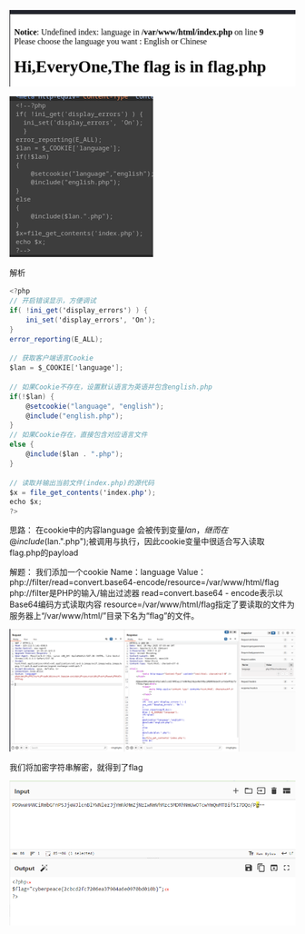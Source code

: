 ![输入图片说明](image/5c2b54b648f14ab2a226af1c86ab5aa0.png)

![输入图片说明](image/a75180eeb12347678155fc4f729ffd5f.png)

解析

```csharp
<?php
// 开启错误显示，方便调试
if( !ini_get('display_errors') ) {
    ini_set('display_errors', 'On');
}
error_reporting(E_ALL);

// 获取客户端语言Cookie
$lan = $_COOKIE['language'];

// 如果Cookie不存在，设置默认语言为英语并包含english.php
if(!$lan) {
    @setcookie("language", "english");
    @include("english.php");
}
// 如果Cookie存在，直接包含对应语言文件
else {
    @include($lan . ".php");
}

// 读取并输出当前文件(index.php)的源代码
$x = file_get_contents('index.php');
echo $x;
?>
```

思路：
在cookie中的内容language 会被传到变量$lan，继而在@include($lan.".php");被调用与执行，因此cookie变量中很适合写入读取flag.php的payload

解题：
我们添加一个cookie
Name：language
Value：php://filter/read=convert.base64-encode/resource=/var/www/html/flag
php://filter是PHP的输入/输出过滤器
read=convert.base64 - encode表示以Base64编码方式读取内容
resource=/var/www/html/flag指定了要读取的文件为服务器上“/var/www/html/”目录下名为“flag”的文件。

![输入图片说明](image/24a868477e514481a793796c698d1f9e.png)

我们将加密字符串解密，就得到了flag

![输入图片说明](image/3fc5ade1dbc24580a52d3955334ed09c.png)
